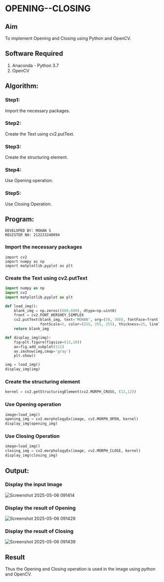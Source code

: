 # OPENING--CLOSING
## Aim
To implement Opening and Closing using Python and OpenCV.

## Software Required
1. Anaconda - Python 3.7
2. OpenCV
## Algorithm:
### Step1:
Import the necessary packages.

### Step2:
Create the Text using cv2.putText.

### Step3:
Create the structuring element.

### Step4:
Use Opening operation.

### Step5:
Use Closing Operation.
 
## Program:
```
DEVELOPED BY: MOHAN S
REGISTER NO: 212223240094
```
### Import the necessary packages
```
import cv2
import numpy as np
import matplotlib.pyplot as plt
```
### Create the Text using cv2.putText
```python
import numpy as np
import cv2
import matplotlib.pyplot as plt

def load_img():
    blank_img = np.zeros((600,600), dtype=np.uint8)
    front = cv2.FONT_HERSHEY_SIMPLEX
    cv2.putText(blank_img, text='MOHAN', org=(50, 300), fontFace=front, 
                fontScale=5, color=(255, 255, 255), thickness=25, lineType=cv2.LINE_AA)
    return blank_img

def display_img(img):
    fig=plt.figure(figsize=(12,10))
    ax=fig.add_subplot(111)
    ax.imshow(img,cmap='gray')
    plt.show()

img = load_img()
display_img(img)
```
### Create the structuring element
```python
kernel = cv2.getStructuringElement(cv2.MORPH_CROSS, (12,12))
```
### Use Opening operation
```python
image=load_img()
opening_img = cv2.morphologyEx(image, cv2.MORPH_OPEN, kernel)
display_img(opening_img)
```
### Use Closing Operation
```python
image=load_img()
closing_img = cv2.morphologyEx(image, cv2.MORPH_CLOSE, kernel)
display_img(closing_img)
```
## Output:

### Display the input Image

![Screenshot 2025-05-06 091414](https://github.com/user-attachments/assets/7cf535f2-9be8-4c09-a5a0-9a705671f01c)


### Display the result of Opening

![Screenshot 2025-05-06 091429](https://github.com/user-attachments/assets/57f75c95-b33a-4f80-9fa8-73389eb08e69)


### Display the result of Closing

![Screenshot 2025-05-06 091439](https://github.com/user-attachments/assets/b94d53b6-b90a-434e-8125-734d0bf7c240)


## Result
Thus the Opening and Closing operation is used in the image using python and OpenCV.
